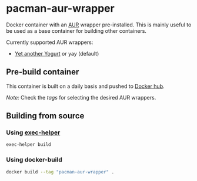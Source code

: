 pacman-aur-wrapper
==================
Docker container with an [AUR](https://aur.archlinux.org/) wrapper pre-installed.
This is mainly useful to be used as a base container for building other containers.

Currently supported AUR wrappers:
- [Yet another Yogurt](https://github.com/Jguer/yay) or yay (default)

## Pre-build container
This container is built on a daily basis and pushed to [Docker hub](https://hub.docker.com/r/bverhagen/pacman-aur-wrapper).

_Note:_ Check the _tags_ for selecting the desired AUR wrappers.

## Building from source
### Using [exec-helper](https://github.com/bverhagen/exec-helper)
```bash
exec-helper build
```

### Using docker-build
```bash
docker build --tag "pacman-aur-wrapper" .
```
